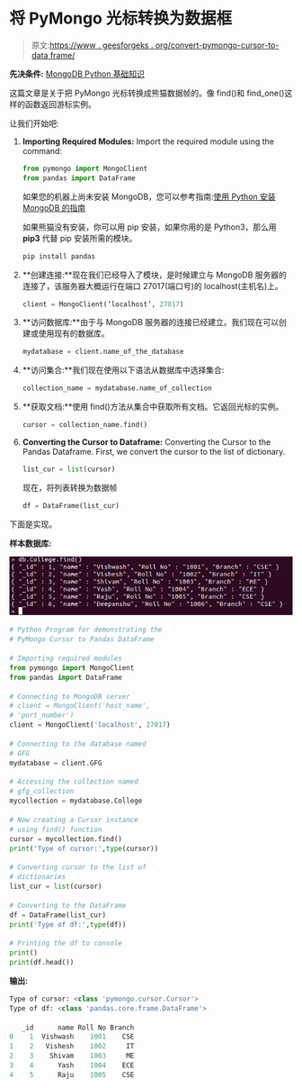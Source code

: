 # 将 PyMongo 光标转换为数据框

> 原文:[https://www . geesforgeks . org/convert-pymongo-cursor-to-data frame/](https://www.geeksforgeeks.org/convert-pymongo-cursor-to-dataframe/)

**先决条件:** [MongoDB Python 基础知识](https://www.geeksforgeeks.org/mongodb-and-python/)

这篇文章是关于把 PyMongo 光标转换成熊猫数据帧的。像 find()和 find_one()这样的函数返回游标实例。

让我们开始吧:

1.  **Importing Required Modules:** Import the required module using the command:

    ```py
    from pymongo import MongoClient
    from pandas import DataFrame
    ```

    如果您的机器上尚未安装 MongoDB，您可以参考指南:[使用 Python 安装 MongoDB 的指南](https://www.geeksforgeeks.org/guide-install-mongodb-python-windows/)

    如果熊猫没有安装，你可以用 pip 安装，如果你用的是 Python3，那么用 **pip3** 代替 pip 安装所需的模块。

    ```py
    pip install pandas

    ```

2.  **创建连接:**现在我们已经导入了模块，是时候建立与 MongoDB 服务器的连接了，该服务器大概运行在端口 27017(端口号)的 localhost(主机名)上。

    ```py
    client = MongoClient(‘localhost’, 27017)
    ```

3.  **访问数据库:**由于与 MongoDB 服务器的连接已经建立。我们现在可以创建或使用现有的数据库。

    ```py
    mydatabase = client.name_of_the_database
    ```

4.  **访问集合:**我们现在使用以下语法从数据库中选择集合:

    ```py
    collection_name = mydatabase.name_of_collection
    ```

5.  **获取文档:**使用 find()方法从集合中获取所有文档。它返回光标的实例。

    ```py
    cursor = collection_name.find()

    ```

6.  **Converting the Cursor to Dataframe:** Converting the Cursor to the Pandas Dataframe.
    First, we convert the cursor to the list of dictionary.

    ```py
    list_cur = list(cursor)

    ```

    现在，将列表转换为数据帧

    ```py
    df = DataFrame(list_cur)

    ```

下面是实现。

**样本数据库:**

![python-mongodb-sample-database1](img/59f69b8859106a3aa3485db24797fe06.png)

```py
# Python Program for demonstrating the 
# PyMongo Cursor to Pandas DataFrame

# Importing required modules
from pymongo import MongoClient
from pandas import DataFrame

# Connecting to MongoDB server
# client = MongoClient('host_name',
# 'port_number')
client = MongoClient('localhost', 27017)

# Connecting to the database named
# GFG
mydatabase = client.GFG

# Accessing the collection named
# gfg_collection
mycollection = mydatabase.College

# Now creating a Cursor instance
# using find() function
cursor = mycollection.find()
print('Type of cursor:',type(cursor))

# Converting cursor to the list of 
# dictionaries
list_cur = list(cursor)

# Converting to the DataFrame
df = DataFrame(list_cur)
print('Type of df:',type(df))

# Printing the df to console
print()
print(df.head())
```

**输出:**

```py
Type of cursor: <class 'pymongo.cursor.Cursor'>
Type of df: <class 'pandas.core.frame.DataFrame'>

   _id      name Roll No Branch
0    1  Vishwash    1001    CSE
1    2   Vishesh    1002     IT
2    3    Shivam    1003     ME
3    4      Yash    1004    ECE
4    5      Raju    1005    CSE
```